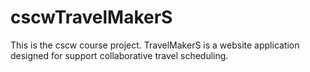 cscwTravelMakerS
================

This is the cscw course project. TravelMakerS is a website application designed for support collaborative travel scheduling. 
